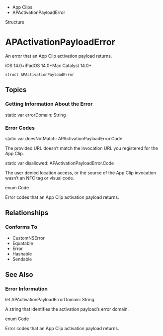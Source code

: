 

- App Clips
-  APActivationPayloadError 

Structure

# APActivationPayloadError

An error that an App Clip activation payload returns.

iOS 14.0+iPadOS 14.0+Mac Catalyst 14.0+

``` source
struct APActivationPayloadError
```

## Topics

### Getting Information About the Error

static var errorDomain: String

### Error Codes

static var doesNotMatch: APActivationPayloadError.Code

The provided URL doesn’t match the invocation URL you registered for the App Clip.

static var disallowed: APActivationPayloadError.Code

The user denied location access, or the source of the App Clip invocation wasn’t an NFC tag or visual code.

enum Code

Error codes that an App Clip activation payload returns.

## Relationships

### Conforms To

- CustomNSError
- Equatable
- Error
- Hashable
- Sendable

## See Also

### Error Information

let APActivationPayloadErrorDomain: String

A string that identifies the activation payload’s error domain.

enum Code

Error codes that an App Clip activation payload returns.

